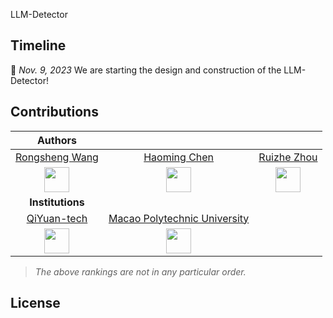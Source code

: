 LLM-Detector

## Timeline

📢 *Nov. 9, 2023* We are starting the design and construction of the LLM-Detector!

## Contributions

|Authors|   |   |
|:-:|:-:|:-:|
| [Rongsheng Wang](https://github.com/WangRongsheng) | [Haoming Chen](https://github.com/uxfion) | [Ruizhe Zhou](https://github.com/RetroZhou) |
|<img src="https://avatars.githubusercontent.com/u/55651568?v=4" alt="" width="40"/>|<img src="https://avatars.githubusercontent.com/u/44778029?v=4" alt="" width="40"/>|<img src="https://avatars.githubusercontent.com/u/42091637?v=4" alt="" width="40"/>|
|**Institutions**|||
|[QiYuan-tech](https://github.com/QiYuan-tech)|[Macao Polytechnic University](https://www.mpu.edu.mo/zh/index.php)||
|<img src="https://avatars.githubusercontent.com/u/149642553?s=200&v=4" alt="" width="40"/>|<img src="https://upload.wikimedia.org/wikipedia/commons/thumb/e/ee/Macao_Polytechnic_University_logo.svg/150px-Macao_Polytechnic_University_logo.svg.png" alt="" width="40"/>||

> *The above rankings are not in any particular order.*

## License
